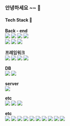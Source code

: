 ### 안녕하세요 ~~ 👋

#### Tech Stack 🌱
<strong>Back - end<br></strong>
<img src="https://img.shields.io/badge/Java / 중-007396?style=for-the-badge&logo=Java&logoColor=white"> 
<img src="https://img.shields.io/badge/Python / 중하 -3776AB?style=for-the-badge&logo=Python&logoColor=white"> 
<img src="https://img.shields.io/badge/C / 하 -A8B9CC?style=for-the-badge&logo=C&logoColor=white"> 
<img src="https://img.shields.io/badge/C++ / 하 -00599C?style=for-the-badge&logo=cplusplus&logoColor=white"> <br>
<img src="https://img.shields.io/badge/HTML5 / 중 -E34F26?style=for-the-badge&logo=HTML5&logoColor=white"> 
<img src="https://img.shields.io/badge/CSS3 / 중 -1572B6?style=for-the-badge&logo=CSS3&logoColor=white"> 
<img src="https://img.shields.io/badge/JavaScript / 중 -F7DF1E?style=for-the-badge&logo=JavaScript&logoColor=white"> 


<strong>프레임워크<br></strong>
<img src="https://img.shields.io/badge/Spring-6DB33F?style=for-the-badge&logo=Spring&logoColor=white">
<img src="https://img.shields.io/badge/vue.js-4FC08D?style=for-the-badge&logo=vue.js&logoColor=white">
<img src="https://img.shields.io/badge/Flask-000000?style=for-the-badge&logo=Flask&logoColor=white">
<img src="https://img.shields.io/badge/bootstrap-7952B3?style=for-the-badge&logo=bootstrap&logoColor=white">

<strong>DB<br></strong>
<img src="https://img.shields.io/badge/mysql-4479A1?style=for-the-badge&logo=mysql&logoColor=white">
<img src="https://img.shields.io/badge/SQLite-003B57?style=for-the-badge&logo=SQLite&logoColor=white">

<strong>server<br></strong>
<img src="https://img.shields.io/badge/apache tomcat-F8DC75?style=for-the-badge&logo=apachetomcat&logoColor=white">

<strong>etc<br></strong>
<img src="https://img.shields.io/badge/IntelliJ IDEA-000000?style=for-the-badge&logo=IntelliJ IDEA&logoColor=white">
<img src="https://img.shields.io/badge/Eclipse IDE-2C2255?style=for-the-badge&logo=Eclipse IDE&logoColor=white">
<img src="https://img.shields.io/badge/Visual Studio Code-007ACC?style=for-the-badge&logo=Visual Studio Code&logoColor=white">


<strong>etc<br></strong>
<img src="https://img.shields.io/badge/github-181717?style=for-the-badge&logo=github&logoColor=white">
<img src="https://img.shields.io/badge/GitLab-FC6D26?style=for-the-badge&logo=GitLab&logoColor=white">
<img src="https://img.shields.io/badge/Git-F05032?style=for-the-badge&logo=Git&logoColor=white">
<img src="https://img.shields.io/badge/Google Drive-4285F4?style=for-the-badge&logo=Google Drive&logoColor=white">
<img src="https://img.shields.io/badge/Google Classroom-0F9D58?style=for-the-badge&logo=Google Classroom&logoColor=white">
<img src="https://img.shields.io/badge/Discord-5865F2?style=for-the-badge&logo=Discord&logoColor=white">
<img src="https://img.shields.io/badge/Slack-4A154B?style=for-the-badge&logo=Slack&logoColor=white">
<img src="https://img.shields.io/badge/Notion-000000?style=for-the-badge&logo=Notion&logoColor=white">
<img src="https://img.shields.io/badge/Zoom-2D8CFF?style=for-the-badge&logo=Zoom&logoColor=white">
<img src="https://img.shields.io/badge/Mattermost-0058CC?style=for-the-badge&logo=Mattermostg&logoColor=white">



<!--
**HyeuongKyun/HyeuongKyun** is a ✨ _special_ ✨ repository because its `README.md` (this file) appears on your GitHub profile.



Here are some ideas to get you started:

- 🔭 I’m currently working on ...
- 🌱 I’m currently learning ...
- 👯 I’m looking to collaborate on ...
- 🤔 I’m looking for help with ...
- 💬 Ask me about ...
- 📫 How to reach me: ...
- 😄 Pronouns: ...
- ⚡ Fun fact: ...
-->
